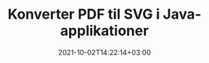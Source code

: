 ---
############################# Static ############################
layout: "autogen-gist"
date: 2021-10-02T14:22:14+03:00
draft: false
path: "da/total/java/conversion/pdf-to-svg/"
other_out_formats: "DOC DOCX DOCM DOT DOTX DOTM TXT RTF HTML HTM MHTML MHT XLS XLSX XLSM XLSB XLT XLTX XLTM XLAM CSV TSV DIF SXC FODS PPT PPTX PPTM PPS PPSX PPSM POT POTX POTM ODT OTT OTP ODP ODS EMZ WMZ SVG SVGZ XPS TEX DCM WMF EMF BMP PNG GIF JPEG TIFF ICO WEBP JP2 TGA PSB PSD EPUB MD DICOM FODP JPG"
ad_headline: "Konverter PDF til SVG | Java"
ad_description: "Mest nøjagtige PDF til SVG dokumentkonverteringsløsning til Java-applikationer."

############################# Head ############################
head_title: "Konverter PDF til SVG i Java – PDF Conversion API"
head_description: "Konverter PDF til SVG i Java-applikationer. Hurtig og præcis PDF til SVG konvertering API til Java til at konvertere PDF til dokumenter, billeder og 100+ andre filformater."

############################# Header ############################
title: "Konverter PDF til SVG i Java-applikationer"
description: "Konverter PDF-filer til SVG i Java-applikationer ved hjælp af fleksible dokumentkonverteringsfunktioner til at manipulere udseendet af det konverterede dokumentformat. Konverter nemt hele dokumentet på én gang eller vælg bestemte sider i PDF-filen baseret på de selektive sidetal eller sideintervaller og konverter til en lang række understøttede dokumentformater såsom tekstbehandlingsdokumenter, Excel-regneark, PowerPoint-præsentationer, Photoshop, e-bog, web og billeder."

############################# SubMenu ############################
submenu:
    enable: false

############################# Content ############################
content:
    enable: true
    block:
    - title_left: "Sådan konverteres PDF til SVG i Java"
      content_left: |
          Udfør PDF-filer til SVG-filkonvertering i Java ved hjælp af tre enkle trin. Brug nedenstående kodeeksempel – se det konverterede dokument, som det er, eller gengiv det yderligere for at se det som en HTML-fil uden at installere ekstern software.

          -   Opret en ny forekomst af klassen **Converter**, og indlæs PDF-filen
          -   Indstil **ConvertOptions** for SVG-filtypen
          -   Kald **Convert**-metoden for **Converter**-klasseinstansen til konvertering til SVG
          -   Indstil indstillinger for HTML-fremviser
          -   Opret **Viewer**-objekt for at se konverteret SVG som HTML
          
      title_right: "Hent og installationsvejledning"
      content_right: |
          Du har brug for `GroupDocs.Conversion` og `GroupDocs.Viewer` navneområder for at konvertere mellem 100+ dokumenter og billedfilformater såsom PDF, Microsoft Word, Excel, PowerPoint, Project, Visio, Outlook, HTML og diagrammer. Udforsk andre [Java API'er til Office-dokumenter](https://products.conholdate.com/total/java/), som tilbydes af Conholdate.Total.
          
          Hent de respektive monteringsfiler fra [Hent](https://downloads.conholdate.com/total/java) eller hent hele pakken fra [Maven](https://repository.conholdate.com/webapp/#/artifacts/browse/tree/General/repo) for at tilføje 'Conholdate.Total' direkte i dit arbejdsområde.
          
      gisthash: "1b2b5b5a97415ef538ac358347f27174"
      gistfile: "pdf-to-word-conversion-in-java-and-html-viewer.java"

    - title_left: "Konverter PDF til Word-dokumenter i Java"
      content_left: |
          Det bliver nemmere at konvertere fra PDF til et Word-dokument i Java-baserede applikationer med Conholdate.Total API'er. PDF-filen transformeres perfekt til en Word-fil (DOCX) og understøtter et ekstra sæt dokumentformateringsfunktioner for at tilpasse layoutet af outputfilen, så den matcher dine behov. Du kan nemt redigere indholdet såsom tekst, tabeller, billeder og lister fra det konverterede Word-dokument.

          -   Opret en ny forekomst af **Converter**-klassen og indlæs **PDF** som inputfil
          -   Instantiér **WordProcessingConvertOptions** som konverteringsmulighed
          -   Kald **Convert**-metoden for **Converter**-klasseinstansen til konvertering til **DOCX**
          
      title_right: "Udtræk af kildedokumentoplysninger"
      content_right: |
          Funktionen til udtrækning af dokumentoplysninger gør det ikke kun muligt at få de grundlæggende oplysninger om kildedokumentfilen, men den understøtter også udtrækning af nogle værdifulde filformatspecifikke oplysninger, såsom projektstart- og slutdatoer for en Microsoft Project-fil, eventuelle udskrivningsbegrænsninger på et PDF-dokument, liste over mapper indesluttet i en Outlook-datafil osv.

          Konverter populære dokumentfilformater på forskellige operativsystemer såsom Windows, Linux eller macOS, mens du bruger udviklingsmiljøer som NetBeans, IntelliJ IDEA og Eclipse.
          
      gisthash: "1b2b5b5a97415ef538ac358347f27174"
      gistfile: "pdf-to-word-conversion.java"

    - title_left: "Konverter PDF til Excel i Java"
      content_left: |
          Vend PDF til Excel-regneark ved hjælp af et par linjer Java-kode. Indholdet af en PDF-fil konverteres til rækker og kolonner i et Excel-regneark, der nemt kan redigeres, som du måtte have brug for. En PDF-fil kan konverteres til disse regnearksformater (XLS, XLSX, XLSM, XLSB, XLTX, XLT), OpenDocument (ODS, OTS) og Apple iWork Numbers.

          -   Opret en ny forekomst af **Converter**-klassen og indlæs **PDF** som inputfil
          -   Instantiér **SpreadsheetConvertOptions** som konverteringsmulighed
          -   Kald **Convert**-metoden for **Converter**-klasseinstansen til konvertering til **XLSX**
        
      title_right: "Caching af konverterede dokumentresultater"
      content_right: |
          I nogle tilfælde er den konverterede dokumentstørrelse større, og det tager tid at blive konverteret. Dokumentkonverteringsbiblioteket tilbyder caching-funktionen til effektivt at håndtere sådanne situationer og fremskynde den gentagne konverteringsproces. Aktiver ICache-grænsefladen til at arbejde med tilpasset cache-implementering ved hjælp af udvidelsespunktet og kontroller cachekonverteringen, som du foretrækker.

          Konverteringsresultatet gemmes som standard på det lokale drev, men enhver type cachelagring kan understøttes ved at implementere de passende grænseflader såsom Amazon S3, Dropbox, Google Drive, Windows Azure, Reddis eller andre.
          
      gisthash: "1b2b5b5a97415ef538ac358347f27174"
      gistfile: "pdf-to-excel-conversion.java"

    - title_left: "Konverter PDF til PowerPoint i Java"
      content_left: |
          Konvertering af PDF til PowerPoint (PPT, PPTX) dias er hurtigere med Conholdate.Total til Java API'er. Når du er konverteret, kan du nemt redigere PowerPoint-præsentationerne og slides i Microsoft PowerPoint.

          -   Opret en ny forekomst af **Converter**-klassen og indlæs **PDF** som inputfil
          -   Instantiér **PresentationConvertOptions** som konverteringsmulighed
          -   Kald **Convert**-metoden for **Converter**-klasseinstansen til konvertering til **PPTX**
          
      title_right: "Indlæs og konverter fjernplacerede dokumenter"
      content_right: |
          Ved at bruge Conholdate.Total til Java – udviklere kan indlæse og konvertere dokumenter fra forskellige fjernplaceringer og cloud-dokumentlagerressourcer såsom Amazon S3, Microsoft Azure Blob, FTP, lokal disk, stream eller en simpel URL. Du skal blot specificere metoden for at opnå eksternt placeret dokumentstrøm og derefter sende den videre til Converter-klassen som en konstruktør.
          
          [Java PDF-konverteringsbiblioteket](https://products.groupdocs.com/conversion/java/) understøtter også indlæsning og konvertering af dokumenter, der er beskyttet med en adgangskode i dine Java-baserede applikationer.
          
      gisthash: "1b2b5b5a97415ef538ac358347f27174"
      gistfile: "pdf-to-powerpoint-conversion.java"

    - title_left: "Konverter PDF til billeder i Java"
      content_left: |
          Konverter PDF til billedformater såsom JPG, PNG, GIF, BMP, TIFF og mange andre med en præcis billedkvalitet og opløsning. Transform hele PDF-filen, eller vælg fra nogle udvalgte sider for at konvertere til billederne.

          -   Opret en ny forekomst af **Converter**-klassen og indlæs **PDF** som inputfil
          -   Erklær **SavePageStream** som delegeret for at gemme den konverterede dokumentside i stream
          -   Angiv **JPG** som det ønskede outputformat ved at sende **ImageConvertOptions**-objektet til det
          -   Kald **Convert**-metoden for **Converter**-klasseinstansen til konvertering til **JPG**
          
      title_right: "Tilføj tekst- eller billedvandmærker til dokumenter"
      content_right: |
          Konverter dokumenter nøjagtigt som den originale fil, og anvend tekst- eller billedvandmærker på de konverterede dokumentsider. Stempl vandmærkerne smart ved hjælp af en håndfuld vandmærkeindstillinger til at administrere skrifttype, farve, bredde, højde, rotationsvinkel, gennemsigtighed og placering af vandmærket i baggrunden på dokumentsiderne.
          
          Den automatiske registrering af kildedokumentformatet er en anden nyttig funktion til at hente selve filtypenavnet i nogle tilfælde, hvor kildefilen præsenteres i form af bytes-strøm. Udviklere kan også få en komplet liste over alle understøttede konverteringsformater, når de konverterer et dokument til et andet filformat ved at kalde **GetPossibleConversions**-metoden for Converter-objekt.
          
      gisthash: "1b2b5b5a97415ef538ac358347f27174"
      gistfile: "pdf-to-image-conversion.java"

############################# About Formats ############################
about_formats:
    enable: false
############################# More Formats ############################
more_formats:
    enable: true
    auto: false
    other_out_formats: DOC DOCX DOCM DOT DOTX DOTM TXT RTF HTML HTM MHTML MHT XLS XLSX XLSM XLSB XLT XLTX XLTM XLAM CSV TSV DIF SXC FODS PPT PPTX PPTM PPS PPSX PPSM POT POTX POTM ODT OTT OTP ODP ODS EMZ WMZ SVG SVGZ XPS TEX DCM WMF EMF BMP PNG GIF JPEG TIFF ICO WEBP JP2 TGA PSB PSD EPUB MD DICOM FODP JPG
############################# Back to top ###############################
back_to_top:
  enable: true
---
